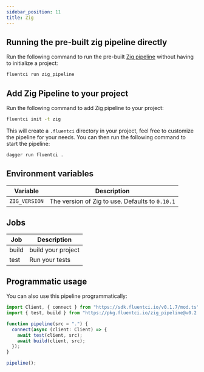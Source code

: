 ```yaml
---
sidebar_position: 11
title: Zig
---
```


## Running the pre-built zig pipeline directly

Run the following command to run the pre-built [Zig pipeline](https://github.com/fluent-ci-templates/zig-pipeline) without having to initialize a project:

```bash
fluentci run zig_pipeline
```

## Add Zig Pipeline to your project

Run the following command to add Zig pipeline to your project:

```bash
fluentci init -t zig
```

This will create a `.fluentci` directory in your project, feel free to customize the pipeline for your needs.
You can then run the following command to start the pipeline:

```bash
dagger run fluentci .
```
## Environment variables

| Variable        | Description                                    |
| --------------- | ---------------------------------------------- |
| `ZIG_VERSION`   | The version of Zig to use. Defaults to `0.10.1` |

## Jobs

| Job   | Description        |
| ----- | ------------------ |
| build | build your project |
| test  | Run your tests     |

## Programmatic usage

You can also use this pipeline programmatically:

```ts
import Client, { connect } from "https://sdk.fluentci.io/v0.1.7/mod.ts";
import { test, build } from "https://pkg.fluentci.io/zig_pipeline@v0.2.0/mod.ts";

function pipeline(src = ".") {
  connect(async (client: Client) => {
    await test(client, src);
    await build(client, src);
  });
}

pipeline();
```

